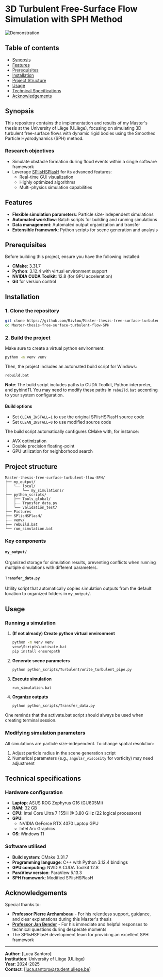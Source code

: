 # 3D Turbulent Free-Surface Flow Simulation with SPH Method

![Demonstration](demo.gif)

## Table of contents

- [Synopsis](#synopsis)
- [Features](#features)
- [Prerequisites](#prerequisites)
- [Installation](#installation)
- [Project Structure](#project-structure)
- [Usage](#usage)
- [Technical Specifications](#technical-specifications)
- [Acknowledgements](#acknowledgements)

## Synopsis

This repository contains the implementation and results of my Master's thesis at the University of Liège (ULiège), focusing on simulating 3D turbulent free-surface flows with dynamic rigid bodies using the Smoothed Particle Hydrodynamics (SPH) method.

### Research objectives
- Simulate obstacle formation during flood events within a single software framework
- Leverage [SPlisHSPlasH](https://github.com/InteractiveComputerGraphics/SPlisHSPlasH) for its advanced features:
  - Real-time GUI visualization
  - Highly optimized algorithms
  - Multi-physics simulation capabilities

## Features

- **Flexible simulation parameters**: Particle size-independent simulations
- **Automated workflow**: Batch scripts for building and running simulations
- **Data management**: Automated output organization and transfer
- **Extensible framework**: Python scripts for scene generation and analysis

##  Prerequisites

Before building this project, ensure you have the following installed:

- **CMake**: 3.31.7
- **Python**: 3.12.4 with virtual environment support
- **NVIDIA CUDA Toolkit**: 12.8 (for GPU acceleration)
- **Git** for version control

## Installation

### 1. Clone the repository

```bash
git clone https://github.com/Rivlow/Master-thesis-free-surface-turbulent-flow-SPH.git
cd Master-thesis-free-surface-turbulent-flow-SPH
```

### 2. Build the project

Make sure to create a virtual python environment:
```bash
python -m venv venv
```

Then, the project includes an automated build script for Windows:
```bash
rebuild.bat
```

**Note**: The build script includes paths to CUDA Toolkit, Python interpreter, and pybind11. You may need to modify these paths in `rebuild.bat` according to your system configuration.

#### Build options
- Set `CLEAN_INSTALL=1` to use the original SPlisHSPlasH source code
- Set `CLEAN_INSTALL=0` to use modified source code

The build script automatically configures CMake with, for instance:
- AVX optimization
- Double precision floating-point
- GPU utilization for neighborhood search

## Project structure

```
Master-thesis-free-surface-turbulent-flow-SPH/
├── my_output/
│   └── local/
│       └── my_simulations/
├── python_scripts/
│   ├── Tools_global/
│   ├── Transfer_data.py
│   └── validation_test/
├── Pictures
├── SPlisHSPlasH/
├── venv/
├── rebuild.bat
└── run_simulation.bat
```

### Key components

#### `my_output/`
Organized storage for simulation results, preventing conflicts when running multiple simulations with different parameters.

#### `Transfer_data.py`
Utility script that automatically copies simulation outputs from the default location to organized folders in `my_output/`.

##  Usage

### Running a simulation

1. **(If not already) Create python virtual environment**
	```bash
	python -m venv venv
	venv\Scripts\activate.bat
	pip install ensurepath
	```

2. **Generate scene parameters**
   ```bash
   python python_scripts/Turbulent/write_turbulent_pipe.py
   ```

3. **Execute simulation**
   ```bash
   run_simulation.bat
   ```

4. **Organize outputs**
   ```bash
   python python_scripts/Transfer_data.py
   ```

One reminds that the activate.bat script should always be used when creating terminal session.

### Modifying simulation parameters

All simulations are particle size-independent. To change spatial resolution:
1. Adjust particle radius in the scene generation script
2. Numerical parameters (e.g., `angular_viscosity` for vorticity) may need adjustment

## Technical specifications

### Hardware configuration
- **Laptop**: ASUS ROG Zephyrus G16 (GU605MI)
- **RAM**: 32 GB
- **CPU**: Intel Core Ultra 7 155H @ 3.80 GHz (22 logical processors)
- **GPU**: 
  - NVIDIA GeForce RTX 4070 Laptop GPU
  - Intel Arc Graphics
- **OS**: Windows 11

### Software utilised
- **Build system**: CMake 3.31.7
- **Programming language**: C++ with Python 3.12.4 bindings
- **GPU computing**: NVIDIA CUDA Toolkit 12.8
- **ParaView version**: ParaView 5.13.3
- **SPH framework**: Modified SPlisHSPlasH

## Acknowledgements

Special thanks to:
- **[Professor Pierre Archambeau](https://www.uliege.be/cms/c_9054334/fr/repertoire?uid=u016646)** - For his relentless support, guidance, and clear explanations during this Master's thesis
- **[Professor Jan Bender](https://animation.rwth-aachen.de/person/1/)** - For his immediate and helpful responses to technical questions during desperate moments
- The SPlisHSPlasH development team for providing an excellent SPH framework

---

**Author**: [Luca Santoro]  
**Institution**: University of Liège (ULiège)  
**Year**: 2024-2025  
**Contact**: [luca.santoro@student.uliege.be]